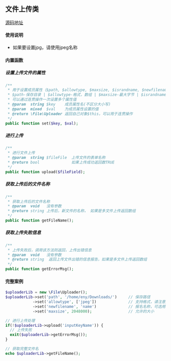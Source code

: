 ## 文件上传类
[源码地址](https://github.com/enychen/yaf-framework/blob/master/app/library/File/Uploader.php)

#### 使用说明
- 如果要设置jpg，请使用jpeg名称

#### 内置函数
##### 设置上传文件的属性
```php
/**
 * 用于设置成员属性（$path, $allowtype, $maxsize, $israndname, $newfilename）
 * $path-保存目录 | $allowtype-格式，数组 | $maxsize-最大字节 | $israndname-随机名称 | $newfilename-自定义名称
 * 可以通过连贯操作一次设置多个属性值
 * @param  string $key    成员属性名(不区分大小写)
 * @param  mixed  $val    为成员属性设置的值
 * @return \File\Uploader 返回自己对象$this，可以用于连贯操作
 */
public function set($key, $val);
```

##### 进行上传
```php
/**
 * 进行文件上传
 * @param  string $fileFile  上传文件的表单名称
 * @return bool        		 如果上传成功返回数TRUE
 */
public function upload($fileField);
```

##### 获取上传后的文件名称
```php
/**
 * 获取上传后的文件名称
 * @param  void   没有参数
 * @return string 上传后，新文件的名称， 如果是多文件上传返回数组
 */
public function getFileName();
```

##### 获取上传失败信息
```php
/**
 * 上传失败后，调用该方法则返回，上传出错信息
 * @param  void   没有参数
 * @return string  返回上传文件出错的信息报告，如果是多文件上传返回数组
 */
public function getErrorMsg();
```


#### 完整案例
```php
$uploaderLib = new \File\Uploader();
$uploaderLib->set('path', '/home/eny/Downloads/')     // 保存路径
            ->set('allowtype', ['jpeg'])              // 支持格式，请注意jpg请写成jpeg
            ->set('newfilename', 'name')              // 报名名称，可选用israndname进行随机名，二者选一
            ->set('maxsize', 2048000);                // 允许的大小

// 进行上传处理
if(!$uploaderLib->upload('inputKeyName')) {
  // 上传失败
  exit($uploaderLib->getErrorMsg());
}

// 获取完整文件名
echo $uploaderLib->getFileName();
```
